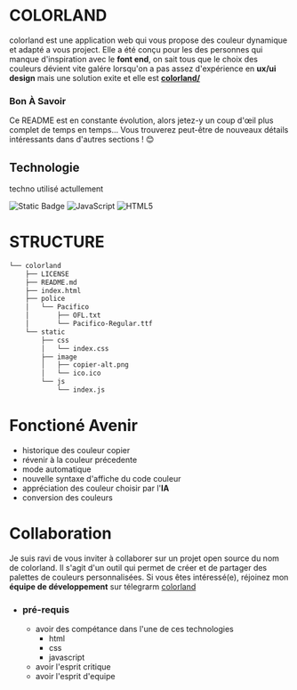 # <b style="text-transform:uppercase;">colorland</b>

colorland est une application web qui vous propose des couleur dynamique et adapté a vous project. Elle a été conçu pour les des personnes qui manque d'inspiration avec le **font end**, on sait tous que le choix des couleurs dévient vite galére lorsqu'on a pas assez d'expérience en **ux/ui design** mais une solution exite et elle est **[colorland/](https://tostenn.github.io/colorland/)**


### <b style="text-transform:capitalize;"> bon  à savoir</b>
Ce README est en constante évolution, alors jetez-y un coup d'œil plus complet de temps en temps... Vous trouverez peut-être de nouveaux détails intéressants dans d'autres sections ! 😊

## <b style="text-transform:capitalize;">technologie</b>
techno utilisé actullement 

![Static Badge](https://img.shields.io/badge/css-3)
<img src="https://img.shields.io/badge/JavaScript-F7DF1E.svg?style=flat-square&logo=JavaScript&logoColor=black" alt="JavaScript" />
<img src="https://img.shields.io/badge/HTML5-E34F26.svg?style=flat-square&logo=HTML5&logoColor=white" alt="HTML5" />
 

# <b style="text-transform:uppercase;">structure</b>
```bash
└── colorland
    ├── LICENSE
    ├── README.md
    ├── index.html
    ├── police
    │   └── Pacifico
    │       ├── OFL.txt
    │       └── Pacifico-Regular.ttf
    └── static
        ├── css
        │   └── index.css
        ├── image
        │   ├── copier-alt.png
        │   └── ico.ico
        └── js
            └── index.js
```

# <b style="text-transform:capitalize;">fonctioné avenir</b>

+ historique des couleur copier
+ révenir à la couleur précedente
+ mode automatique
+ nouvelle syntaxe d'affiche du code couleur
+ appréciation des couleur choisir par l'**IA**
+ conversion des couleurs


# <b style="text-transform:capitalize;">collaboration</b>

Je suis ravi de vous inviter à collaborer sur un projet open source du nom de colorland. Il s'agit d'un outil qui permet de créer et de partager des palettes de couleurs personnalisées. Si vous êtes intéressé(e), réjoinez mon **équipe de développement**
sur télegrarm [colorland](https://t.me/+g-5q8BeM1HEyMjc0)

+ ### pré-requis
    + avoir des compétance dans l'une de ces technologies
        + html
        + css
        + javascript
    + avoir l'esprit critique 
    + avoir l'esprit d'equipe 
<!-- https://www.thecolorapi.com/ -->